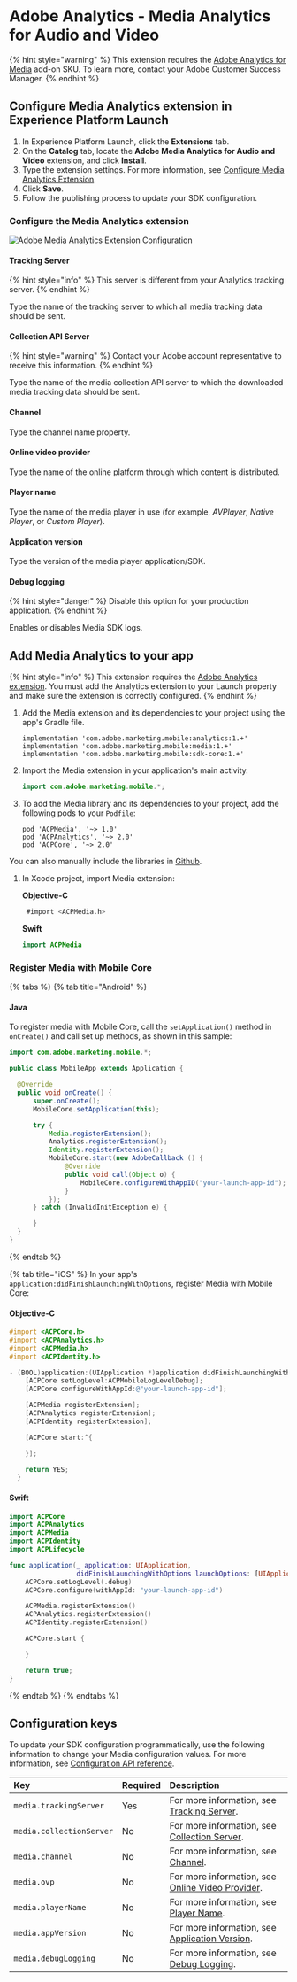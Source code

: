 # Adobe Analytics - Media Analytics for Audio and Video

{% hint style="warning" %}
This extension requires the [Adobe Analytics for Media](https://docs.adobe.com/content/help/en/media-analytics/using/media-overview.html) add-on SKU. To learn more, contact your Adobe Customer Success Manager.
{% endhint %}

## Configure Media Analytics extension in Experience Platform Launch

1. In Experience Platform Launch, click the **Extensions** tab.
2. On the **Catalog** tab, locate the **Adobe Media Analytics for Audio and Video** extension, and click **Install**.
3. Type the extension settings.  For more information, see [Configure Media Analytics Extension](./#configure-media-analytics-extension).
4. Click **Save**.
5. Follow the publishing process to update your SDK configuration.

### Configure the Media Analytics extension

![Adobe Media Analytics Extension Configuration](../../.gitbook/assets/ext-ma-configuration.png)

#### Tracking Server

{% hint style="info" %}
This server is different from your Analytics tracking server.
{% endhint %}

Type the name of the tracking server to which all media tracking data should be sent.

#### Collection API Server

{% hint style="warning" %}
Contact your Adobe account representative to receive this information.
{% endhint %}

Type the name of the media collection API server to which the downloaded media tracking data should be sent.

#### Channel

Type the channel name property.

#### Online video provider

Type the name of the online platform through which content is distributed.

#### Player name

Type the name of the media player in use \(for example, _AVPlayer_, _Native Player_, or _Custom Player_\).

#### Application version

Type the version of the media player application/SDK.

#### Debug logging

{% hint style="danger" %}
Disable this option for your production application.
{% endhint %}

Enables or disables Media SDK logs.

## Add Media Analytics to your app

{% hint style="info" %}
This extension requires the [Adobe Analytics extension](../adobe-analytics/). You must add the Analytics extension to your Launch property and make sure the extension is correctly configured.
{% endhint %}

1. Add the Media extension and its dependencies to your project using the app's Gradle file.

   ```text
   implementation 'com.adobe.marketing.mobile:analytics:1.+'
   implementation 'com.adobe.marketing.mobile:media:1.+'
   implementation 'com.adobe.marketing.mobile:sdk-core:1.+'
   ```

2. Import the Media extension in your application's main activity.

   ```java
   import com.adobe.marketing.mobile.*;
   ```

3. To add the Media library and its dependencies to your project, add the following pods to your `Podfile`:

   ```text
   pod 'ACPMedia', '~> 1.0'
   pod 'ACPAnalytics', '~> 2.0'
   pod 'ACPCore', '~> 2.0'
   ```

You can also manually include the libraries in [Github](https://github.com/Adobe-Marketing-Cloud/acp-sdks).

1. In Xcode project, import Media extension:

   **Objective-C**

   ```objectivec
    #import <ACPMedia.h>
   ```

   **Swift**

   ```swift
   import ACPMedia
   ```

### Register Media with Mobile Core

{% tabs %}
{% tab title="Android" %}
#### Java

To register media with Mobile Core, call the `setApplication()` method in `onCreate()` and call set up methods, as shown in this sample:

```java
import com.adobe.marketing.mobile.*;

public class MobileApp extends Application {

  @Override
  public void onCreate() {
      super.onCreate();
      MobileCore.setApplication(this);

      try {
          Media.registerExtension();
          Analytics.registerExtension();
          Identity.registerExtension();
          MobileCore.start(new AdobeCallback () {
              @Override
              public void call(Object o) {
                  MobileCore.configureWithAppID("your-launch-app-id");
              }
          });
      } catch (InvalidInitException e) {

      }
  }
}
```
{% endtab %}

{% tab title="iOS" %}
In your app's `application:didFinishLaunchingWithOptions`, register Media with Mobile Core:

#### Objective-C

```objectivec
#import <ACPCore.h>
#import <ACPAnalytics.h>
#import <ACPMedia.h>
#import <ACPIdentity.h>

- (BOOL)application:(UIApplication *)application didFinishLaunchingWithOptions:(NSDictionary *)launchOptions {
    [ACPCore setLogLevel:ACPMobileLogLevelDebug];
    [ACPCore configureWithAppId:@"your-launch-app-id"];

    [ACPMedia registerExtension];
    [ACPAnalytics registerExtension];
    [ACPIdentity registerExtension];

    [ACPCore start:^{

    }];

    return YES;
  }
```

#### Swift

```swift
import ACPCore
import ACPAnalytics
import ACPMedia
import ACPIdentity
import ACPLifecycle

func application(_ application: UIApplication, 
                 didFinishLaunchingWithOptions launchOptions: [UIApplication.LaunchOptionsKey: Any]?) -> Bool {
    ACPCore.setLogLevel(.debug)
    ACPCore.configure(withAppId: "your-launch-app-id")

    ACPMedia.registerExtension()
    ACPAnalytics.registerExtension()
    ACPIdentity.registerExtension()

    ACPCore.start {

    }

    return true;
}
```
{% endtab %}
{% endtabs %}

## Configuration keys

To update your SDK configuration programmatically, use the following information to change your Media configuration values. For more information, see [Configuration API reference](https://aep-sdks.gitbook.io/docs/using-mobile-extensions/mobile-core/configuration/configuration-api-reference).

| Key | Required | Description |
| :--- | :--- | :--- |
| `media.trackingServer` | Yes | For more information, see [Tracking Server](./#tracking-server). |
| `media.collectionServer` | No | For more information, see [Collection Server](./#collection-api-server). |
| `media.channel` | No | For more information, see [Channel](./#channel). |
| `media.ovp` | No | For more information, see [Online Video Provider](./#online-video-provider). |
| `media.playerName` | No | For more information, see [Player Name](./#player-name). |
| `media.appVersion` | No | For more information, see [Application Version](./#application-version). |
| `media.debugLogging` | No | For more information, see [Debug Logging](./#debug-logging). |

